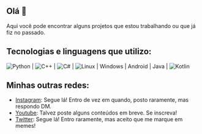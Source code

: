 ## Olá 👋
Aqui você pode encontrar alguns projetos que estou trabalhando ou que já fiz no passado.

## Tecnologias e linguagens que utilizo:
![Python](https://img.shields.io/badge/Python-3C6FA4?style=for-the-badge&logo=python&logoColor=F5E670)  |  ![C++](https://img.shields.io/badge/C%2B%2B-553db3?style=for-the-badge&logo=c%2B%2B&logoColor=white) |  ![C#](https://img.shields.io/badge/-C%23-ffffff?style=flat-square&logo=csharp&logoColor=white&labelColor=512BD4&color=219092&link=https%3A%2F%2Fgithub.com%2Fpaulomelgaco)  |  ![Linux](https://img.shields.io/badge/-LINUX-ffffff?style=flat-square&logo=linux&logoColor=FCC624&labelColor=020202&color=595959&link=https%3A%2F%2Fgithub.com%2Fpaulomelgaco)  |  Windows  |  Android  |  Java  |  ![Kotlin](https://img.shields.io/badge/-KOTLIN-ffffff?style=flat-square&logo=kotlin&logoColor=white&labelColor=7F52FF&color=76C361&link=https%3A%2F%2Fgithub.com%2Fpaulomelgaco)

## Minhas outras redes:
* [Instagram](https://www.instagram.com/paulomelgacco): Segue lá! Entro de vez em quando, posto raramente, mas respondo DM.
* [Youtube](https://www.youtube.com/@PauloMelgaco): Talvez poste alguns conteúdos em breve. Se inscreva!
* [Twitter](https://twitter.com/_paulomelgaco): Segue lá! Entro raramente, mas aceito que me marque em memes!
<!--
**paulomelgaco/paulomelgaco** is a ✨ _special_ ✨ repository because its `README.md` (this file) appears on your GitHub profile.

Here are some ideas to get you started:

- 🔭 I’m currently working on ...
- 🌱 I’m currently learning ...
- 👯 I’m looking to collaborate on ...
- 🤔 I’m looking for help with ...
- 💬 Ask me about ...
- 📫 How to reach me: ...
- 😄 Pronouns: ...
- ⚡ Fun fact: ...
-->
